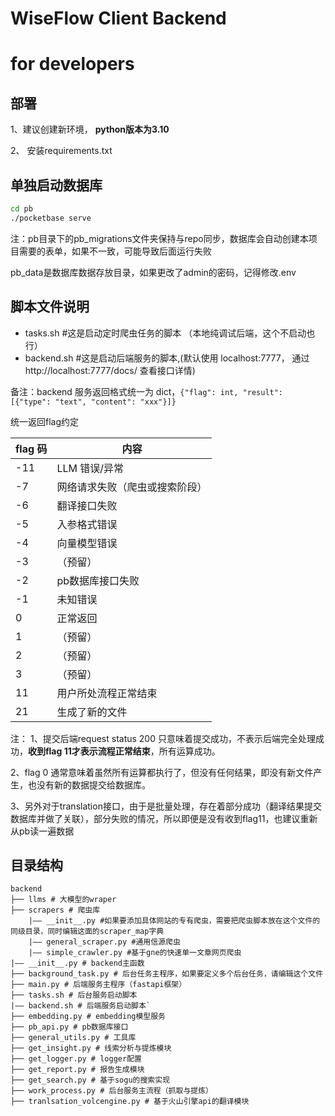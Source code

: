 # WiseFlow Client Backend

# for developers

## 部署

1、建议创建新环境， **python版本为3.10**

2、 安装requirements.txt

## 单独启动数据库

```bash
cd pb
./pocketbase serve
```

注：pb目录下的pb_migrations文件夹保持与repo同步，数据库会自动创建本项目需要的表单，如果不一致，可能导致后面运行失败

pb_data是数据库数据存放目录，如果更改了admin的密码，记得修改.env

## 脚本文件说明

- tasks.sh #这是启动定时爬虫任务的脚本 （本地纯调试后端，这个不启动也行）
- backend.sh #这是启动后端服务的脚本,(默认使用 localhost:7777， 通过 http://localhost:7777/docs/ 查看接口详情)

备注：backend 服务返回格式统一为 dict，`{"flag": int, "result": [{"type": "text", "content": "xxx"}]}`

统一返回flag约定

| flag 码 | 内容              | 
|--------|-----------------|
| -11    | LLM 错误/异常       |
| -7     | 网络请求失败（爬虫或搜索阶段） |
| -6     | 翻译接口失败          |
| -5     | 入参格式错误          |
| -4     | 向量模型错误          |
| -3     | （预留）            | 
| -2     | pb数据库接口失败       | 
| -1     | 未知错误            | 
| 0      | 正常返回            | 
| 1      | （预留）   | 
| 2      | （预留） | 
| 3      | （预留）   | 
| 11     | 用户所处流程正常结束      |
| 21     | 生成了新的文件         |

注： 1、提交后端request status 200 只意味着提交成功，不表示后端完全处理成功，**收到flag 11才表示流程正常结束**，所有运算成功。

2、flag 0 通常意味着虽然所有运算都执行了，但没有任何结果，即没有新文件产生，也没有新的数据提交给数据库。

3、另外对于translation接口，由于是批量处理，存在着部分成功（翻译结果提交数据库并做了关联），部分失败的情况，所以即便是没有收到flag11，也建议重新从pb读一遍数据


## 目录结构

```
backend
├── llms # 大模型的wraper
├── scrapers # 爬虫库
    |—— __init__.py #如果要添加具体网站的专有爬虫，需要把爬虫脚本放在这个文件的同级目录，同时编辑这面的scraper_map字典
    |—— general_scraper.py #通用信源爬虫
    |—— simple_crawler.py #基于gne的快速单一文章网页爬虫
|—— __init__.py # backend主函数
├── background_task.py # 后台任务主程序，如果要定义多个后台任务，请编辑这个文件
├── main.py # 后端服务主程序（fastapi框架）
├── tasks.sh # 后台服务启动脚本
|—— backend.sh # 后端服务启动脚本`
├── embedding.py # embedding模型服务
├── pb_api.py # pb数据库接口
├── general_utils.py # 工具库
├── get_insight.py # 线索分析与提炼模块
├── get_logger.py # logger配置
├── get_report.py # 报告生成模块
├── get_search.py # 基于sogu的搜索实现
├── work_process.py # 后台服务主流程（抓取与提炼）
├── tranlsation_volcengine.py # 基于火山引擎api的翻译模块
```
